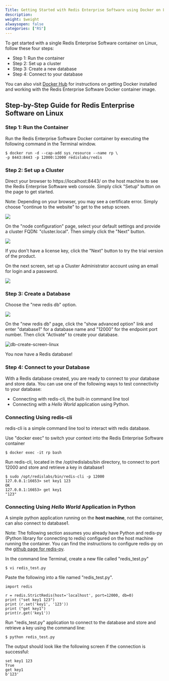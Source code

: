 ```yaml
---
Title: Getting Started with Redis Enterprise Software using Docker on Linux
description: 
weight: $weight
alwaysopen: false
categories: ["RS"]
---
```

To get started with a single Redis Enterprise Software container on
Linux, follow these four steps:

- Step 1: Run the container
- Step 2: Set up a cluster
- Step 3: Create a new database
- Step 4: Connect to your database

You can also visit [Docker
Hub](https://hub.docker.com/r/redislabs/redis/) for instructions on
getting Docker installed and working with the Redis Enterprise Software
Docker container image.

## Step-by-Step Guide for Redis Enterprise Software on Linux

### Step 1: Run the Container

Run the Redis Enterprise Software Docker container by executing the
following command in the Terminal window.

```src
$ docker run -d --cap-add sys_resource --name rp \
-p 8443:8443 -p 12000:12000 redislabs/redis
```

### Step 2: Set up a Cluster

Direct your browser to https://localhost:8443/ on the host machine to
see the Redis Enterprise Software web console. Simply click "Setup"
button on the page to get started.

Note: Depending on your browser, you may see a certificate error. Simply
choose "continue to the website" to get to the setup screen.

![](/images/rs/setup_linux.png)

On the "node configuration" page, select your default settings and
provide a cluster FQDN: "cluster.local". Then simply click the "Next"
button.

![](/images/rs/setup2_linux.png)

If you don't have a license key, click the "Next" button to try the
trial version of the product.

On the next screen, set up a Cluster Administrator account using
an email for login and a password.

![](/images/rs/Screenshot-from-2017-04-06-16-54-41.png)

### Step 3: Create a Database

Choose the "new redis db" option.

![](/images/rs/pick-db-linux.png)

On the "new redis db" page, click the "show advanced option" link and
enter "database1" for a database name and "12000" for the endpoint port
number. Then click "Activate" to create your database.

![db-create-screen-linux](/images/rs/db-create-screen-linux.png?width=600&height=635)

You now have a Redis database!

### Step 4: Connect to your Database

With a Redis database created, you are ready to connect to your database
and store data. You can use one of the following ways to test
connectivity to your database:

- Connecting with redis-cli, the built-in command line tool
- Connecting with a _Hello World_ application using Python.

### Connecting Using redis-cli

redis-cli is a simple command line tool to interact with redis database.

Use "docker exec" to switch your context into the Redis Enterprise
Software container

```src
$ docker exec -it rp bash
```

Run redis-cli, located in the /opt/redislabs/bin directory, to connect
to port 12000 and store and retrieve a key in database1

```src
$ sudo /opt/redislabs/bin/redis-cli -p 12000
127.0.0.1:16653> set key1 123
OK
127.0.0.1:16653> get key1
"123"
```

### Connecting Using _Hello World_ Application in Python

A simple python application running on the **host machine**, not the
container, can also connect to database1.

Note: The following section assumes you already have Python and redis-py
(Python library for connecting to redis) configured on the host machine
running the container. You can find the instructions to configure
redis-py on the [github page for
redis-py](https://github.com/andymccurdy/redis-py).

In the command line Terminal, create a new file called "redis_test.py"

```src
$ vi redis_test.py
```

Paste the following into a file named "redis_test.py".

```src
import redis

r = redis.StrictRedis(host='localhost', port=12000, db=0)
print ("set key1 123")
print (r.set('key1', '123'))
print ("get key1")
print(r.get('key1'))
```

Run "redis_test.py" application to connect to the database and store
and retrieve a key using the command line:

```src
$ python redis_test.py
```

The output should look like the following screen if the connection is
successful:

```src
set key1 123
True
get key1
b'123'
```
